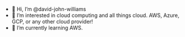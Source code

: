 - 👋 Hi, I’m @david-john-williams
- 👀 I’m interested in cloud computing and all things cloud. AWS, Azure, GCP, or any other cloud provider!
- 🌱 I’m currently learning AWS.
